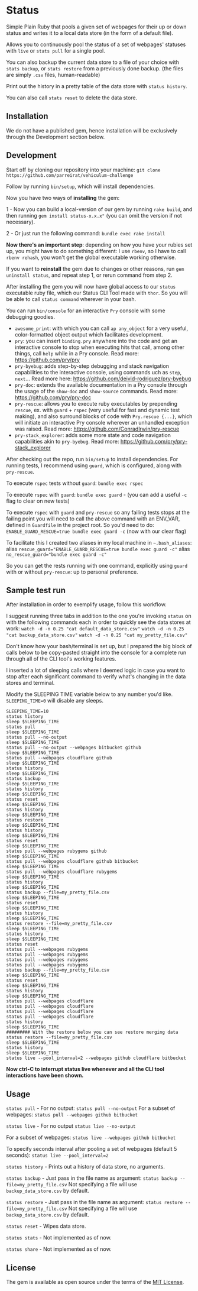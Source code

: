 # Status

Simple Plain Ruby that pools a given set of webpages for their up or down
status and writes it to a local data store (in the form of a default file).

Allows you to continuously pool the status of a set of webpages' statuses with
`live` or `stats pull` for a single pool.

You can also backup the current data store to a file of your choice with
`stats backup`, or `stats restore` from a previously done backup. (the files
are simply `.csv` files, human-readable)

Print out the history in a pretty table of the data store with `status history`.

You can also call `stats reset` to delete the data store.

## Installation

We do not have a published gem, hence installation will be exclusively through
the  Development section below.

## Development

Start off by cloning our repository into your machine:
`git clone https://github.com/parreirat/vehiculum-challenge`

Follow by running `bin/setup`, which will install dependencies.

Now you have two ways of **installing** the gem:

1 - Now you can build a local-version of our gem by running `rake build`, and
then running `gem install status-x.x.x"` (you can omit the version if not
necessary).

2 - Or just run the following command:
`bundle exec rake install`

**Now there's an important step**: depending on how you have your rubies set
up, you might have to do something different: I use `rbenv`, so I have to call
`rbenv rehash`, you won't get the global executable working otherwise.

If you want to **reinstall** the gem due to changes or other reasons, run
`gem uninstall status`, and repeat step 1, or rerun command from step 2.

After installing the gem you will now have global access to our `status`
executable ruby file, which our Status CLI Tool made with `thor`.
So you will be able to call `status command` wherever in your bash.

You can run `bin/console` for an interactive `Pry` console with some debugging
goodies.
  - `awesome_print`: with which you can call `ap any_object` for a very
    useful, color-formatted object output which facilitates development.
  - `pry`: you can insert `binding.pry` anywhere into the code and get an
    interactive console to stop when executing hits that call, among other
    things, call `help` while in a Pry console.
    Read more: https://github.com/pry/pry
  - `pry-byebug`: adds step-by-step debugging and stack navigation capabilities
    to the interactive console, using commands uch as `step`, `next`...
    Read more here: https://github.com/deivid-rodriguez/pry-byebug
  - `pry-doc`: extends the available documentation in a Pry console through
    the usage of the `show-doc` and `show-source` commands.
    Read more: https://github.com/pry/pry-doc
  - `pry-rescue`: allows you to execute ruby executables by prepending `rescue`,
    ex. with `guard` + `rspec` (very useful for fast and dynamic test making),
    and also surround blocks of code with `Pry.rescue {...}`, which will
    initiate an interactive Pry console wherever an unhandled exception was
    raised.
    Read more: https://github.com/ConradIrwin/pry-rescue
  - `pry-stack_explorer`: adds some more state and code navigation capabilities
    akin to `pry-byebug`.
    Read more: https://github.com/pry/pry-stack_explorer

After checking out the repo, run `bin/setup` to install dependencies.
For running tests, I recommend using `guard`, which is configured, along with
`pry-rescue`.

To execute `rspec` tests without `guard`:
`bundle exec rspec`

To execute `rspec` with `guard`:
`bundle exec guard` - (you can add a useful `-c` flag to clear on new tests)

To execute `rspec` with `guard` and `pry-rescue` so any failing tests stops at
the failing point you will need to call the above command with an ENV_VAR,
defined in `Guardfile` in the project root. So you'd need to do:
`ENABLE_GUARD_RESCUE=true bundle exec guard -c` (now with our clear flag)

To facilitate this I created two aliases in my local machine in `~.bash_aliases`:
alias `rescue_guard="ENABLE_GUARD_RESCUE=true bundle exec guard -c"`
alias `no_rescue_guard="bundle exec guard -c"`

So you can get the rests running with one command, explicitly using `guard` with
or without `pry-rescue`: up to personal preference.

## Sample test run

After installation in order to exemplify usage, follow this workflow.

I suggest running three tabs in addition to the one you're invoking `status` on with the following commands each in order to quickly see the data stores at work:
`watch -d -n 0.25 "cat default_data_store.csv"`
`watch -d -n 0.25 "cat backup_data_store.csv"`
`watch -d -n 0.25 "cat my_pretty_file.csv"`

Don't know how your bash/terminal is set up, but I prepared the big block of calls below to be copy-pasted straight into the console for a complete run through all of the CLI tool's working features.

I inserted a lot of sleeping calls where I deemed logic in case you want to stop after each significant command to verify what's changing in the data stores and terminal.

Modify the SLEEPING TIME variable below to any number you'd like.
`SLEEPING_TIME=0` will disable any sleeps.

``` 
SLEEPING_TIME=10
status history
sleep $SLEEPING_TIME
status pull
sleep $SLEEPING_TIME
status pull --no-output
sleep $SLEEPING_TIME
status pull --no-output --webpages bitbucket github
sleep $SLEEPING_TIME
status pull --webpages cloudflare github
sleep $SLEEPING_TIME
status history
sleep $SLEEPING_TIME
status backup
sleep $SLEEPING_TIME
status history
sleep $SLEEPING_TIME
status reset
sleep $SLEEPING_TIME
status history
sleep $SLEEPING_TIME
status restore
sleep $SLEEPING_TIME
status history
sleep $SLEEPING_TIME
status reset
sleep $SLEEPING_TIME
status pull --webpages rubygems github
sleep $SLEEPING_TIME
status pull --webpages cloudflare github bitbucket
sleep $SLEEPING_TIME
status pull --webpages cloudflare rubygems
sleep $SLEEPING_TIME
status history
sleep $SLEEPING_TIME
status backup --file=my_pretty_file.csv
sleep $SLEEPING_TIME
status reset
sleep $SLEEPING_TIME
status history
sleep $SLEEPING_TIME
status restore --file=my_pretty_file.csv
sleep $SLEEPING_TIME
status history
sleep $SLEEPING_TIME
status reset
status pull --webpages rubygems
status pull --webpages rubygems
status pull --webpages rubygems
status pull --webpages rubygems
status backup --file=my_pretty_file.csv
sleep $SLEEPING_TIME
status reset
sleep $SLEEPING_TIME
status history
sleep $SLEEPING_TIME
status pull --webpages cloudflare
status pull --webpages cloudflare
status pull --webpages cloudflare
status pull --webpages cloudflare
status history
sleep $SLEEPING_TIME
######### With the restore below you can see restore merging data
status restore --file=my_pretty_file.csv
sleep $SLEEPING_TIME
status history
sleep $SLEEPING_TIME
status live --pool_interval=2 --webpages github cloudflare bitbucket
```

**Now ctrl-C to interrupt status live whenever and all the CLI tool
interactions have been shown.**

## Usage

`status pull` -
  For no output:
  `status pull --no-output`
  For a subset of webpages:
  `status pull --webpages github bitbucket`

`status live` -
  For no output
  `status live --no-output`
  
  For a subset of webpages:
  `status live --webpages github bitbucket`
  
  To specify seconds interval after pooling a set of webpages (default 5 seconds):
  `status live --pool_interval=2`

`status history` - Prints out a history of data store, no arguments.

`status backup` -
  Just pass in the file name as argument:
  `status backup --file=my_pretty_file.csv`
  Not specifying a file will use `backup_data_store.csv` by default.

`status restore` -
  Just pass in the file name as argument:
  `status restore --file=my_pretty_file.csv`
  Not specifying a file will use `backup_data_store.csv` by default.

`status reset` - Wipes data store.

`status stats` - Not implemented as of now.

`status share` - Not implemented as of now.

## License

The gem is available as open source under the terms of the [MIT License](https://opensource.org/licenses/MIT).
